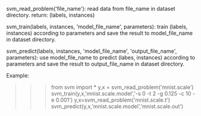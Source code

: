 svm_read_problem('file_name'):
	read data from file_name in dataset directory.
return: (labels, instances)

svm_train(labels, instances, 'model_file_name', parameters):
	train (labels, instances) according to parameters and save the result to model_file_name in dataset directory.

svm_predict(labels, instances, 'model_file_name', 'output_file_name', parameters):
	use model_file_name to predict (labes, instances) according to parameters and save the result to output_file_name in dataset directory.

Example:
>>> from svm import *
>>> y,x = svm_read_problem('mnist.scale')
>>> svm_train(y,x,'mnist.scale.model','-s 0 -t 2 -g 0.125 -c 10 -e 0.001')
>>> y,x=svm_read_problem('mnist.scale.t')
>>> svm_predict(y,x,'mnist.scale.model','mnist.scale.out')

